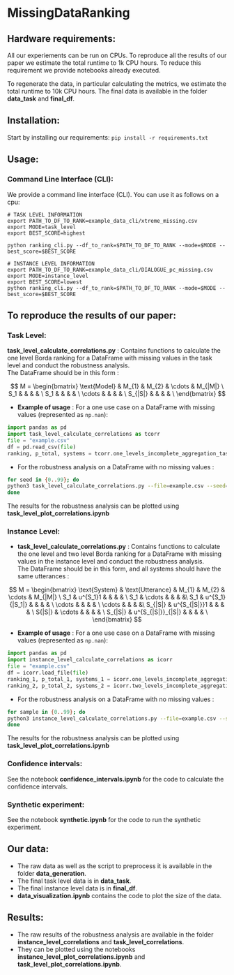 # MissingDataRanking

## Hardware requirements:

All our experiements can be run on CPUs. To reproduce all the results of our paper we estimate the total runtime to 1k CPU hours. 
To reduce this requirement we provide notebooks already executed.

To regenerate the data, in particular calculating the metrics, we estimate the total runtime to 10k CPU hours. The final data is available in the folder **data_task** and **final_df**.


## Installation:

Start by installing our requirements:
```pip install -r requirements.txt```

## Usage:

### Command Line Interface (CLI):
We provide a command line interface (CLI). You can use it as follows on a cpu:

``` 
# TASK LEVEL INFORMATION
export PATH_TO_DF_TO_RANK=example_data_cli/xtreme_missing.csv
export MODE=task_level
export BEST_SCORE=highest

python ranking_cli.py --df_to_rank=$PATH_TO_DF_TO_RANK --mode=$MODE --best_score=$BEST_SCORE

# INSTANCE LEVEL INFORMATION
export PATH_TO_DF_TO_RANK=example_data_cli/DIALOGUE_pc_missing.csv
export MODE=instance_level
export BEST_SCORE=lowest
python ranking_cli.py --df_to_rank=$PATH_TO_DF_TO_RANK --mode=$MODE --best_score=$BEST_SCORE
```

## To reproduce the results of our paper:

### Task Level:
**task_level_calculate_correlations.py** : Contains functions to calculate the one level Borda ranking for a DataFrame with missing values in the task level and conduct the robustness analysis. \
The DataFrame should be in this form :

$$
M = \begin{bmatrix} \text{Model} & M_{1} & M_{2} & \cdots & M_{|M|} \ 
S_1 & & & & \ 
S_1 & & & & \ 
\cdots & & & & \ 
S_{|S|} & & & & \
\end{bmatrix}
$$ 

- **Example of usage** : For a one use case on a DataFrame with missing values (represented as `np.nan`):
```python
import pandas as pd
import task_level_calculate_correlations as tcorr
file = "example.csv"
df = pd.read_csv(file)
ranking, p_total, systems = tcorr.one_levels_incomplete_aggregation_task_level(df)
```
- For the robustness analysis on a DataFrame with no missing values :
```bash
for seed in {0..99}; do
python3 task_level_calculate_correlations.py --file=example.csv --seed=${seed};
done
```
The results for the robustness analysis can be plotted using **task_level_plot_correlations.ipynb**

### Instance Level:
- **task_level_calculate_correlations.py** : Contains functions to calculate the one level and two level Borda ranking for a DataFrame with missing values in the instance level and conduct the robustness analysis. \
The DataFrame should be in this form, and all systems should have the same utterances :

$$
M = \begin{bmatrix} \text{System} & \text{Utterance} & M_{1} & M_{2} & \cdots & M_{|M|} \ 
S_1 & u^{S_1}1 & & & & \ 
S_1 & \cdots & & & &\ 
S_1 & u^{S_1}{|S_1|} & & & & \ 
\cdots & & & & \ 
\cdots & & & &\ 
S_{|S|} & u^{S_{|S|}}1 & & & & \ 
S{|S|} & \cdots & & & & \ 
S_{|S|} & u^{S_{|S|}}_{|S|} & & & & \ 
\end{bmatrix}
$$

- **Example of usage** : For a one use case on a DataFrame with missing values (represented as `np.nan`):
```python
import pandas as pd
import instance_level_calculate_correlations as icorr
file = "example.csv"
df = icorr.load_file(file)
ranking_1, p_total_1, systems_1 = icorr.one_levels_incomplete_aggregation(df)
ranking_2, p_total_2, systems_2 = icorr.two_levels_incomplete_aggregation(df)
```
- For the robustness analysis on a DataFrame with no missing values :
```bash
for sample in {0..99}; do
python3 instance_level_calculate_correlations.py --file=example.csv --sample=${sample};
done
```
The results for the robustness analysis can be plotted using **task_level_plot_correlations.ipynb**

### Confidence intervals:
See the notebook **confidence_intervals.ipynb** for the code to calculate the confidence intervals.

### Synthetic experiment:
See the notebook **synthetic.ipynb** for the code to run the synthetic experiment.

## Our data:
- The raw data as well as the script to preprocess it is available in the folder **data_generation**.
- The final task level data is in **data_task**.
- The final instance level data is in **final_df**.
- **data_visualization.ipynb** contains the code to plot the size of the data.

## Results:
- The raw results of the robustness analysis are available in the folder **instance_level_correlations** and **task_level_correlations**.
- They can be plotted using the notebooks **instance_level_plot_correlations.ipynb** and **task_level_plot_correlations.ipynb**.
